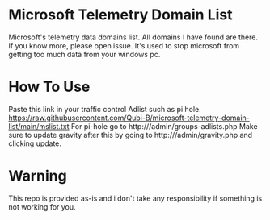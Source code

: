 # Microsoft Telemetry Domain List
Microsoft's telemetry data domains list. All domains I have found are there. If you know more, please open issue. It's used to stop microsoft from getting too much data from your windows pc.

# How To Use
Paste this link in your traffic control Adlist such as pi hole. https://raw.githubusercontent.com/Qubi-B/microsoft-telemetry-domain-list/main/mslist.txt
For pi-hole go to http://<PIHOLE IP>/admin/groups-adlists.php
Make sure to update gravity after this by going to http://<PIHOLE IP>/admin/gravity.php and clicking update.
  
# Warning
This repo is provided as-is and i don't take any responsibility if something is not working for you.
